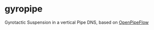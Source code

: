 # gyropipe
Gyrotactic Suspension in a vertical Pipe DNS, based on [OpenPipeFlow](https://openpipeflow.org)
